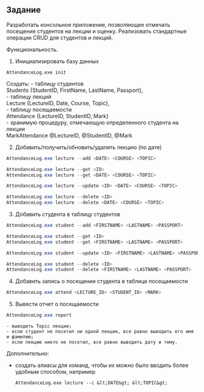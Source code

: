 ## Задание

Разработать консольное приложение, позволяющее отмечать посещение студентов на лекции и оценку.
Реализовать стандартные операции CRUD для студентов и лекций.

Функциональность.
1. Инициализировать базу данных  
  ```
  AttendanceLog.exe init
  ```
  Создать:
    - таблицу студентов  
      Students {StudentID, FirstName, LastName, Passport},  
    - таблицу лекций  
      Lecture {LectureID, Date, Course, Topic},  
    - таблицу посещаемости  
      Attendance {LectureID, StudentID, Mark}  
    - хранимую процедуру, отмечающую определенного студента на лекции  
      MarkAttendance @LectureID, @StudentID, @Mark

2. Добавить/получить/обновить/удалить лекцию (по дате)  
  ```powershell
  AttendanceLog.exe lecture --add <DATE> <COURSE> <TOPIC>

  AttendanceLog.exe lecture --get <ID>
  AttendanceLog.exe lecture --get <DATE> <COURSE> <TOPIC>

  AttendanceLog.exe lecture --update <ID> <DATE> <COURSE> <TOPIC>

  AttendanceLog.exe lecture --delete <ID>
  AttendanceLog.exe lecture --delete <DATE> <COURSE> <TOPIC>
  ```
3. Добавить студента в таблицу студентов  
  ```powershell
  AttendanceLog.exe student --add <FIRSTNAME> <LASTNAME> <PASSPORT>

  AttendanceLog.exe student --get <ID>
  AttendanceLog.exe student --get <FIRSTNAME> <LASTNAME> <PASSPORT>

  AttendanceLog.exe student --update <ID> <FIRSTNAME> <LASTNAME> <PASSPORT>

  AttendanceLog.exe student --delete <ID>
  AttendanceLog.exe student --delete <FIRSTNAME> <LASTNAME> <PASSPORT>
  ```
4. Добавить запись о посещении студента в таблице посещаемости  
  ```powershell
  AttendanceLog.exe attend <LECTURE_ID> <STUDENT_ID> <MARK>
  ```
5. Вывести отчет о посещаемости  
  ```powershell
  AttendanceLog.exe report
  ```
    - выводить Topic лекции;
    - если студент не посетил ни одной лекции, все равно выводить его имя и фамилию;
    - если лекцию никто не посетил, все равно выводить дату и тему.

Дополнительно:
- создать алиасы для команд, чтобы их можно было вводить более удобным способом, например  
  ```
  AttendanceLog.exe lecture --с &lt;DATE&gt; &lt;TOPIC&gt;
  ```
  


<!-- ## Результаты
### Команда init
![Init Console](https://github.com/Kanyenero/dotnet-cources-2022-1/blob/master/DotNet/01-data-access/practice-02/Resources/init3.png?raw=true)
![Init Result 1](https://github.com/Kanyenero/dotnet-cources-2022-1/blob/master/DotNet/01-data-access/practice-02/Resources/init1.png?raw=true)
![Init Result 2](https://github.com/Kanyenero/dotnet-cources-2022-1/blob/master/DotNet/01-data-access/practice-02/Resources/init2.png?raw=true)
### Команда student add
![Student](https://github.com/Kanyenero/dotnet-cources-2022-1/blob/master/DotNet/01-data-access/practice-02/Resources/students.png?raw=true)
### Команда lecture add
![Lecture](https://github.com/Kanyenero/dotnet-cources-2022-1/blob/master/DotNet/01-data-access/practice-02/Resources/lectures.png?raw=true)
### Команда attend
![Attend](https://github.com/Kanyenero/dotnet-cources-2022-1/blob/master/DotNet/01-data-access/practice-02/Resources/attend.png?raw=true)
### Команда report
![Report](https://github.com/Kanyenero/dotnet-cources-2022-1/blob/master/DotNet/01-data-access/practice-02/Resources/report.png?raw=true) -->
